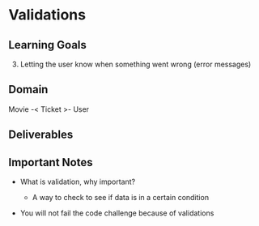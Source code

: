 # Validations



## Learning Goals 
<!-- 1. Custom validations in the controller  -->
<!-- 2. Built in rails validations in the model, with strong params -->
3. Letting the user know when something went wrong (error messages)

## Domain 
Movie -< Ticket >- User

## Deliverables

## Important Notes
* What is validation, why important?
    * A way to check to see if data is in a certain condition

* You will not fail the code challenge because of validations 


